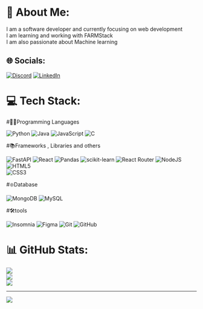 # 💫 About Me:
I am a software developer and currently focusing on web development<br>I am learning and working with FARMStack<br>I am also passionate about Machine learning


## 🌐 Socials:
[![Discord](https://img.shields.io/badge/Discord-%237289DA.svg?logo=discord&logoColor=white)](https://discord.gg/penielyohannes) [![LinkedIn](https://img.shields.io/badge/LinkedIn-%230077B5.svg?logo=linkedin&logoColor=white)](https://linkedin.com/in/penielyohannes) 
# 💻 Tech Stack:
  #🧑‍💻Programming Languages
  
  ![Python](https://img.shields.io/badge/python-3670A0?style=for-the-badge&logo=python&logoColor=ffdd54)
  ![Java](https://img.shields.io/badge/java-%23ED8B00.svg?style=for-the-badge&logo=openjdk&logoColor=white)
  ![JavaScript](https://img.shields.io/badge/javascript-%23323330.svg?style=for-the-badge&logo=javascript&logoColor=%23F7DF1E) 
  ![C](https://img.shields.io/badge/c-%2300599C.svg?style=for-the-badge&logo=c&logoColor=white)
  
  #📚Frameworks , Libraries and others
  
  ![FastAPI](https://img.shields.io/badge/FastAPI-005571?style=for-the-badge&logo=fastapi)
  ![React](https://img.shields.io/badge/react-%2320232a.svg?style=for-the-badge&logo=react&logoColor=%2361DAFB)
  ![Pandas](https://img.shields.io/badge/pandas-%23150458.svg?style=for-the-badge&logo=pandas&logoColor=white)
  ![scikit-learn](https://img.shields.io/badge/scikit--learn-%23F7931E.svg?style=for-the-badge&logo=scikit-learn&logoColor=white) 
  ![React Router](https://img.shields.io/badge/React_Router-CA4245?style=for-the-badge&logo=react-router&logoColor=white)
  ![NodeJS](https://img.shields.io/badge/node.js-6DA55F?style=for-the-badge&logo=node.js&logoColor=white)
  ![HTML5](https://img.shields.io/badge/html5-%23E34F26.svg?style=for-the-badge&logo=html5&logoColor=white)     
  ![CSS3](https://img.shields.io/badge/css3-%231572B6.svg?style=for-the-badge&logo=css3&logoColor=white)
  
  #❇️Database
  
  ![MongoDB](https://img.shields.io/badge/MongoDB-%234ea94b.svg?style=for-the-badge&logo=mongodb&logoColor=white)
  ![MySQL](https://img.shields.io/badge/mysql-4479A1.svg?style=for-the-badge&logo=mysql&logoColor=white)
  
  #🛠️tools
  
  ![Insomnia](https://img.shields.io/badge/Insomnia-black?style=for-the-badge&logo=insomnia&logoColor=5849BE)  ![Figma](https://img.shields.io/badge/figma-%23F24E1E.svg?style=for-the-badge&logo=figma&logoColor=white) ![Git](https://img.shields.io/badge/git-%23F05033.svg?style=for-the-badge&logo=git&logoColor=white) ![GitHub](https://img.shields.io/badge/github-%23121011.svg?style=for-the-badge&logo=github&logoColor=white)



#
# 📊 GitHub Stats:
![](https://github-readme-stats.vercel.app/api?username=pequanta&theme=dark&hide_border=false&include_all_commits=true&count_private=true)<br/>
![](https://github-readme-streak-stats.herokuapp.com/?user=pequanta&theme=dark&hide_border=false)<br/>
![](https://github-readme-stats.vercel.app/api/top-langs/?username=pequanta&theme=dark&hide_border=false&include_all_commits=true&count_private=true&layout=compact)

---
[![](https://visitcount.itsvg.in/api?id=pequanta&icon=0&color=0)](https://visitcount.itsvg.in)

<!-- Proudly created with GPRM ( https://gprm.itsvg.in ) -->

